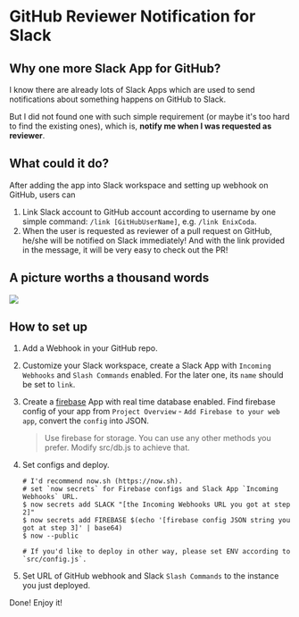 # GitHub Reviewer Notification for Slack

## Why one more Slack App for GitHub?
I know there are already lots of Slack Apps which are used to send notifications about something happens on GitHub to Slack.

But I did not found one with such simple requirement (or maybe it's too hard to find the existing ones), which is, **notify me when I was requested as reviewer**.

## What could it do?
After adding the app into Slack workspace and setting up webhook on GitHub, users can
1. Link Slack account to GitHub account according to username by one simple command: `/link [GitHubUserName]`, e.g. `/link EnixCoda`.
2. When the user is requested as reviewer of a pull request on GitHub, he/she will be notified on Slack immediately! And with the link provided in the message, it will be very easy to check out the PR!

## A picture worths a thousand words
![](https://user-images.githubusercontent.com/7480839/40874057-05385f84-669d-11e8-94d4-7aa9778df06b.png)

## How to set up

1. Add a Webhook in your GitHub repo.

1. Customize your Slack workspace, create a Slack App with `Incoming Webhooks` and `Slash Commands` enabled. For the later one, its `name` should be set to `link`.

1. Create a [firebase](https://firebase.google.com) App with real time database enabled. Find firebase config of your app from `Project Overview` - `Add Firebase to your web app`, convert the `config` into JSON.
    > Use firebase for storage. You can use any other methods you prefer. Modify src/db.js to achieve that.

1. Set configs and deploy.
    ```
    # I'd recommend now.sh (https://now.sh).
    # set `now secrets` for Firebase configs and Slack App `Incoming Webhooks` URL.
    $ now secrets add SLACK "[the Incoming Webhooks URL you got at step 2]"
    $ now secrets add FIREBASE $(echo '[firebase config JSON string you got at step 3]' | base64)
    $ now --public

    # If you'd like to deploy in other way, please set ENV according to `src/config.js`.
    ```

1. Set URL of GitHub webhook and Slack `Slash Commands` to the instance you just deployed.

Done! Enjoy it!
